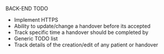 BACK-END TODO
- Implement HTTPS
- Ability to update/change a handover before its accepted
- Track specific time a handover should be completed by
- Generic TODO list
- Track details of the creation/edit of any patient or handover
